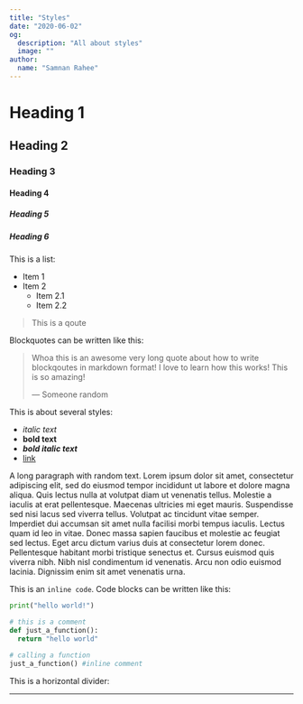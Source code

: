 ```yaml
---
title: "Styles"
date: "2020-06-02"
og:
  description: "All about styles"
  image: ""
author:
  name: "Samnan Rahee"
---
```


# Heading 1

## Heading 2

### Heading 3

#### Heading 4

##### Heading 5

##### Heading 6

This is a list:

- Item 1
- Item 2
  - Item 2.1
  - Item 2.2

> This is a qoute

Blockquotes can be written like this:
> Whoa this is an awesome very long quote about how
> to write blockqoutes in markdown format! I love to
> learn how this works! This is so amazing!
>
> — Someone random

This is about several styles:

- _italic text_
- **bold text**
- _**bold italic text**_
- [link](https://example.com)

A long paragraph with random text. Lorem ipsum dolor sit amet, consectetur adipiscing elit, sed do eiusmod tempor incididunt ut labore et dolore magna aliqua. Quis lectus nulla at volutpat diam ut venenatis tellus. Molestie a iaculis at erat pellentesque. Maecenas ultricies mi eget mauris. Suspendisse sed nisi lacus sed viverra tellus. Volutpat ac tincidunt vitae semper. Imperdiet dui accumsan sit amet nulla facilisi morbi tempus iaculis. Lectus quam id leo in vitae. Donec massa sapien faucibus et molestie ac feugiat sed lectus. Eget arcu dictum varius duis at consectetur lorem donec. Pellentesque habitant morbi tristique senectus et. Cursus euismod quis viverra nibh. Nibh nisl condimentum id venenatis. Arcu non odio euismod lacinia. Dignissim enim sit amet venenatis urna.

This is an `inline code`. Code blocks can be written like this:

```py
print("hello world!")

# this is a comment
def just_a_function():
  return "hello world"

# calling a function
just_a_function() #inline comment
```

This is a horizontal divider:

---
